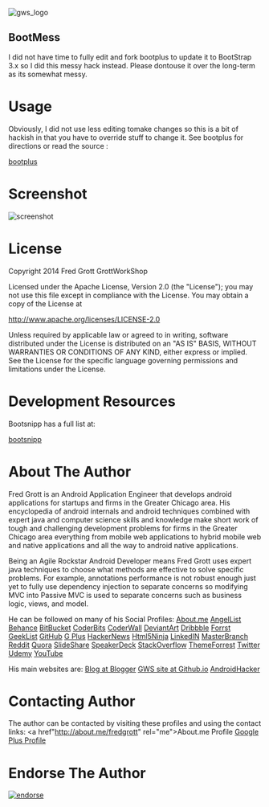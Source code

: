 ![gws_logo](https://github.com/shareme/BootMess/raw/master/readme_images/grottworkshop_logo.png)


BootMess
---

I did not have time to fully edit and fork bootplus to update it to
BootStrap 3.x so I did this messy hack instead.  Please dontouse it over the long-term as its
somewhat messy.

# Usage

Obviously, I did not use less editing tomake changes so this is a bit of hackish in that you have to
override stuff to change it. See bootplus for directions or read the source :

[bootplus](http://aozora.github.io/bootplus/)


# Screenshot

![screenshot](https://github.com/shareme/BootMess/raw/master/readme_images/bootmess_example.png)

# License

Copyright 2014 Fred Grott GrottWorkShop

Licensed under the Apache License, Version 2.0 (the "License");
you may not use this file except in compliance with the License.
You may obtain a copy of the License at

<a href="http://www.apache.org/licenses/LICENSE-2.0" rel="license">http://www.apache.org/licenses/LICENSE-2.0</a>

Unless required by applicable law or agreed to in writing, software
distributed under the License is distributed on an "AS IS" BASIS,
WITHOUT WARRANTIES OR CONDITIONS OF ANY KIND, either express or implied.
See the License for the specific language governing permissions and
limitations under the License.


# Development Resources

Bootsnipp has a full list at:

[bootsnipp](http://bootsnipp.com/resources)


# About The Author

Fred Grott is an Android Application Engineer that develops android applications
for startups and firms in the Greater Chicago area. His encyclopedia of android
internals and android techniques combined with expert java and computer science
skills and knowledge make short work of tough and challenging development
problems for firms in the Greater Chicago area everything from mobile web applications
to hybrid mobile web and native applications and all the way to android native applications.

Being an Agile Rockstar Android Developer means Fred Grott uses expert java techniques to
choose what methods are effective to solve specific problems. For example, annotations
performance is not robust enough just yet to fully use dependency injection to separate
concerns so modifying MVC into Passive MVC is used to separate concerns such as business logic,
views, and model.

He can be followed on many of his Social Profiles:
<a href="http://about.me/fredgrott" rel="me">About.me</a>
<a href="https://angel.co/fred-grott" rel="me">AngelList</a>
<a href="http://www.behance.net/gwsfredgrott" rel="me">Behance</a>
<a href="https://bitbucket.org/fredgrott" rel="me">BitBucket</a>
<a href="https://coderbits.com/FredGrott" rel="me">CoderBits</a>
<a href="https://coderwall.com/shareme" rel="me">CoderWall</a>
<a href="http://shareme.deviantart.com/" rel="me">DeviantArt</a>
<a href="http://dribbble.com/FredGrott" rel="me">Dribbble</a>
<a href="http://forrst.com/people/fredgrott" rel="me">Forrst</a>
<a href="https://geekli.st/fredgrott" rel="me">GeekList</a>
<a href="https://github.com/shareme" rel="me">GitHub</a>
<a href="https://plus.google.com/u/0/114301140286672625486/about" rel="publisher" rel="me">G Plus</a>
<a href="https://news.ycombinator.com/user?id=fredgrott" rel="me">HackerNews</a>
<a href="http://html5-ninja.com/#/ninja/fredgrott" rel="me">Html5Ninja</a>
<a href="http://www.linkedin.com/in/shareme" rel="me">LinkedIN</a>
<a href="https://masterbranch.com/shareme" rel="me">MasterBranch</a>
<a href="http://www.reddit.com/user/fredgrott/" rel="me">Reddit</a>
<a href="https://www.quora.com/Fred-Grott" rel="me">Quora</a>
<a href="http://www.slideshare.net/shareme" rel="me">SlideShare</a>
<a href="https://speakerdeck.com/fredgrott" rel="me">SpeakerDeck</a>
<a href="http://stackoverflow.com/users/237740/fred-grott" rel="me">StackOverflow</a>
<a href="http://themeforest.net/user/fredgrott" rel="me">ThemeForrest</a>
<a href="https://twitter.com/fredgrott" rel="me">Twitter</a>
<a href="https://www.udemy.com/u/fredgrott/" rel="me">Udemy</a>
<a href="http://www.youtube.com/channel/UCRQadYlHQ8DKRQ_WwUrfZ_w" rel="me">YouTube</a>

His main websites are:
<a href="http://grottworkshop.blogspot.com/" rel="me">Blog at Blogger</a>
<a href="http://shareme.github.io" rel="me">GWS site at Github.io</a>
<a href="http://www.tumblr.com/blog/androidhacker" rel="me">AndroidHacker</a>

# Contacting Author

The author can be contacted by visiting these profiles and
using the contact links:
<a href"http://about.me/fredgrott" rel="me">About.me Profile<a>
<a href="https://plus.google.com/u/0/114301140286672625486/about" rel="me">Google Plus Profile</a>

# Endorse The Author

[![endorse](https://api.coderwall.com/shareme/endorsecount.png)](https://coderwall.com/shareme)